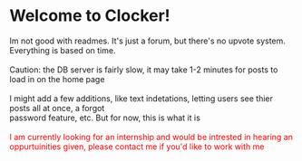 <h1>Welcome to Clocker!</h1>

<div>Im not good with readmes. It's just a forum, but there's no upvote system. Everything is based on time.</div>
<br>
<div>Caution: the DB server is fairly slow, it may take 1-2 minutes for posts to load in on the home page</div>
<br>
<div>I might add a few additions, like text indetations, letting users see thier posts all at once, a forgot </div>
<div>password feature, etc. But for now, this is what it is</div>
<br>
<div class="sneak" style="color:red;" >I am currently looking for an internship and would be intrested in hearing an oppurtuinities given, please contact me if you'd like to work with me</div>
